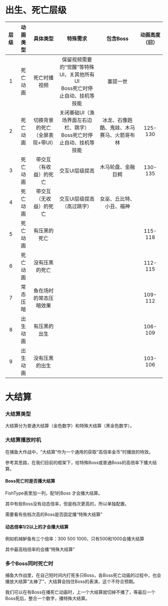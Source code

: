 # 出生、死亡层级
| 层级 | 动画类型 | 具体类型 | 特殊需求 | 包含Boss | 动画高度（旧） |
| :---: | :---: | :---: | :---: | :---: | :---: |
| 1 | 死亡动画 | 死亡时播视频 | 保留视频需要的“觉醒”等特殊UI，关其他所有UI<br/>Boss死亡时停止自动、挂机等技能 | 塞提一世 |  |
| 2 | 死亡动画 | 切换背景的死亡<br/>（全屏表现+带UI） | 关闭基础UI（渔场界面左右边栏、跳字）<br/>Boss死亡时停止自动、挂机等技能 | 冰龙、石像跑酷、鬼娃、木马赛马、火箭哥布林 | 125-130 |
| 3 | 死亡动画 | 带交互（有收益）的死亡 | 交互UI层级提高 | 木马轮盘、金融巨鳄 | 130-135 |
| 4 | 死亡动画 | 带交互（无收益）的死亡 | 交互UI层级提高（高过跳字） | 女巫、丘比特、小丑、福神 |  |
| 5 | 死亡动画 | 有压黑的死亡 |  |  | 115-118 |
| 6 | 死亡动画 | 没有压黑的死亡 |  |  | 112-115 |
| 7 | 常态压暗 | 鱼在场时的常态压暗效果 |  |  | 109-112 |
| 8 | 出生动画 | 有压黑的出生 |  |  | 106-109 |
| 9 | 出生动画 | 没有压黑的出生 |  |  | 103-106 |


# 大结算
### 大结算类型
大结算分为普通大结算（金色数字）和特殊大结算（黑金色数字）。

### 大结算播放时机
在捕鱼大作战中，“大结算”作为一个通用的获取“高倍率金币”时播放的特效。

参考其思路，在我们目前的框架下，给特殊Boss或普通Boss的高倍率下播大结算。

#### Boss死亡时是否播大结算
FishType表里加一列，配1的Boss 才会播大结算。

其中有些Boss没有动态倍率，但是档次更高的，所以单独配置。

需要看有些档次高的Boss是否固定播“特殊大结算”

#### 动态倍率1/2以上的才会播大结算
例如机械鲈鱼有三个倍率：300 500 1000，只有500和1000会播大结算

其中最高档倍率的会播“特殊大结算”

### 多个Boss同时死亡时
捕鱼大作战里，在自己短时间内打死多只Boss，各Boss死亡动画的过程中，也会播放大结算“太棒了”，大结算会挡住Boss的表演，这个不符合预期。

我们可以在有Boss在播死亡动画时，上一个大结算就切掉不播了，等最后一个Boss死后，整合一个数字，播特殊大结算。

